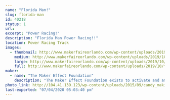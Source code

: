 ```yaml
---
name: "Florida Man!"
slug: florida-man
id: 40218
status: 1
url: 
excerpt: "Power Racing!"
description: "Florida Man Power Racing!!"
location: Power Racing Track
images:
  - thumbnail: http://www.makerfaireorlando.com/wp-content/uploads/2019/10/florida-man-3.jpg
    medium: http://www.makerfaireorlando.com/wp-content/uploads/2019/10/florida-man-3.jpg
    large: http://www.makerfaireorlando.com/wp-content/uploads/2019/10/florida-man-3.jpg
    full: http://www.makerfaireorlando.com/wp-content/uploads/2019/10/florida-man-3.jpg
maker:
  - name: "The Maker Effect Foundation"
    description: "The Maker Effect Foundation exists to activate and amplify the efforts of makers as they learn, build and work together in their communities. Our efforts include research, publication, community organization, event production, and startup advisement. The foundation’s community organization and startup efforts are focused on Central Florida, however our research and publication efforts are not limited in scope. The Maker Effect Foundation is a 501(c)(3) public charity. "
photo_link: http://104.41.139.123/wp-content/uploads/2015/09/candy_making_buttons_at_makerfx-1024x1024.jpg
last-exported: "07/04/2020 05:03:40 pm"
---
```

